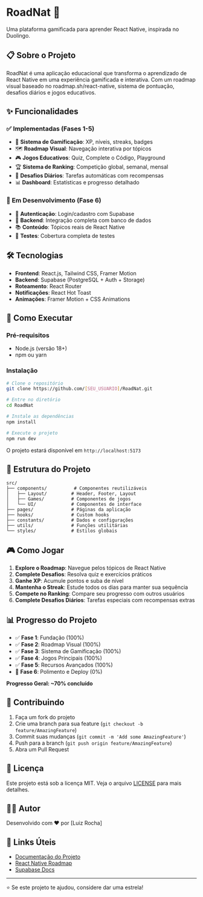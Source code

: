 # RoadNat 🚀

Uma plataforma gamificada para aprender React Native, inspirada no Duolingo.

## 📋 Sobre o Projeto

RoadNat é uma aplicação educacional que transforma o aprendizado de React Native em uma experiência gamificada e interativa. Com um roadmap visual baseado no roadmap.sh/react-native, sistema de pontuação, desafios diários e jogos educativos.

## ✨ Funcionalidades

### ✅ Implementadas (Fases 1-5)
- 🎯 **Sistema de Gamificação**: XP, níveis, streaks, badges
- 🗺️ **Roadmap Visual**: Navegação interativa por tópicos
- 🎮 **Jogos Educativos**: Quiz, Complete o Código, Playground
- 🏆 **Sistema de Ranking**: Competição global, semanal, mensal
- 📅 **Desafios Diários**: Tarefas automáticas com recompensas
- 📊 **Dashboard**: Estatísticas e progresso detalhado

### 🚧 Em Desenvolvimento (Fase 6)
- 🔐 **Autenticação**: Login/cadastro com Supabase
- 💾 **Backend**: Integração completa com banco de dados
- 📚 **Conteúdo**: Tópicos reais de React Native
- 🧪 **Testes**: Cobertura completa de testes

## 🛠️ Tecnologias

- **Frontend**: React.js, Tailwind CSS, Framer Motion
- **Backend**: Supabase (PostgreSQL + Auth + Storage)
- **Roteamento**: React Router
- **Notificações**: React Hot Toast
- **Animações**: Framer Motion + CSS Animations

## 🚀 Como Executar

### Pré-requisitos
- Node.js (versão 18+)
- npm ou yarn

### Instalação
```bash
# Clone o repositório
git clone https://github.com/[SEU_USUARIO]/RoadNat.git

# Entre no diretório
cd RoadNat

# Instale as dependências
npm install

# Execute o projeto
npm run dev
```

O projeto estará disponível em `http://localhost:5173`

## 📁 Estrutura do Projeto

```
src/
├── components/          # Componentes reutilizáveis
│   ├── Layout/         # Header, Footer, Layout
│   ├── Games/          # Componentes de jogos
│   └── UI/             # Componentes de interface
├── pages/              # Páginas da aplicação
├── hooks/              # Custom hooks
├── constants/          # Dados e configurações
├── utils/              # Funções utilitárias
└── styles/             # Estilos globais
```

## 🎮 Como Jogar

1. **Explore o Roadmap**: Navegue pelos tópicos de React Native
2. **Complete Desafios**: Resolva quiz e exercícios práticos
3. **Ganhe XP**: Acumule pontos e suba de nível
4. **Mantenha o Streak**: Estude todos os dias para manter sua sequência
5. **Compete no Ranking**: Compare seu progresso com outros usuários
6. **Complete Desafios Diários**: Tarefas especiais com recompensas extras

## 📊 Progresso do Projeto

- ✅ **Fase 1**: Fundação (100%)
- ✅ **Fase 2**: Roadmap Visual (100%)
- ✅ **Fase 3**: Sistema de Gamificação (100%)
- ✅ **Fase 4**: Jogos Principais (100%)
- ✅ **Fase 5**: Recursos Avançados (100%)
- 🚧 **Fase 6**: Polimento e Deploy (0%)

**Progresso Geral: ~70% concluído**

## 🤝 Contribuindo

1. Faça um fork do projeto
2. Crie uma branch para sua feature (`git checkout -b feature/AmazingFeature`)
3. Commit suas mudanças (`git commit -m 'Add some AmazingFeature'`)
4. Push para a branch (`git push origin feature/AmazingFeature`)
5. Abra um Pull Request

## 📝 Licença

Este projeto está sob a licença MIT. Veja o arquivo [LICENSE](LICENSE) para mais detalhes.

## 👨‍💻 Autor

Desenvolvido com ❤️ por [Luiz Rocha]

## 🔗 Links Úteis

- [Documentação do Projeto](docs/projeto-roadnat.md)
- [React Native Roadmap](https://roadmap.sh/react-native)
- [Supabase Docs](https://supabase.com/docs)

---

⭐ Se este projeto te ajudou, considere dar uma estrela!

